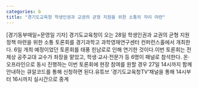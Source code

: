 ```yaml
---
categories: b
title: "경기도교육청 학생인권과 교권의 균형 지원을 위한 소통의 자리 마련"
---
```

[경기동부매일=문영일 기자] 경기도교육청이 오는 28일 학생인권과 교권의 균형 지원 정책 마련을 위한 소통 토론회를 경기과학고 과학영재연구센터 컨퍼런스홀에서 개최한다. 6일 개최 예정이었던 토론회를 태풍 힌남로로 인해 연기한 것이다.이번 토론회는 전제상 공주교대 교수가 좌장을 맡았고, 학생·교사·전문가 등 6명이 패널로 참석한다. 온·오프라인으로 동시 진행하는 이번 토론회에 현장 참여를 원할 경우 27일 14시까지 함께 안내하는 큐알코드를 통해 신청하면 된다.유튜브 ‘경기도교육청TV’채널을 통해 14시부터 16시까지 실시간으로 중계